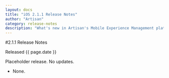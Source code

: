 ```yaml
---
layout: docs
title: "iOS 2.1.1 Release Notes"
author: "Artisan"
category: release-notes
description: "What's new in Artisan's Mobile Experience Management platform."
---
```

#2.1.1 Release Notes

Released {{ page.date }}

Placeholder release. No updates.

* None.